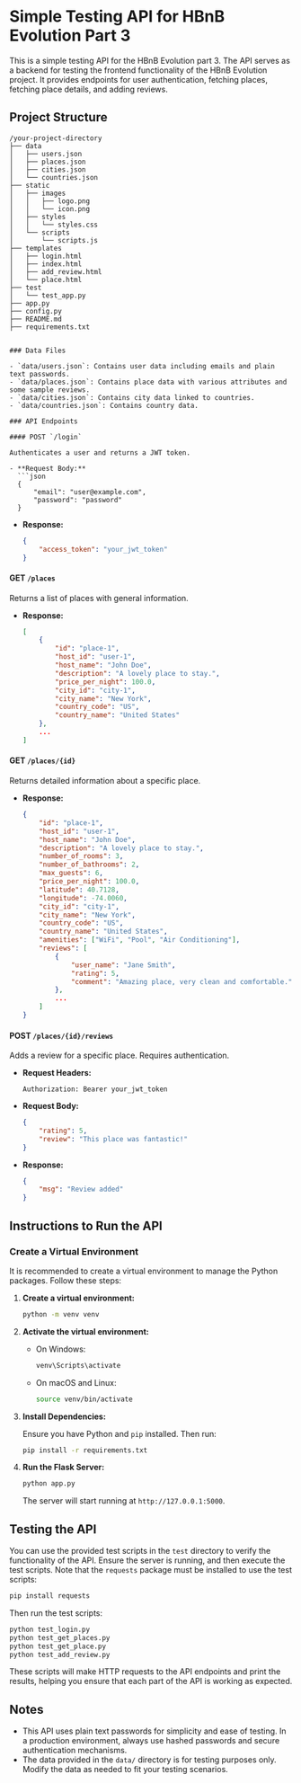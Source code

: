 # Simple Testing API for HBnB Evolution Part 3

This is a simple testing API for the HBnB Evolution part 3. The API serves as a backend for testing the frontend functionality of the HBnB Evolution project. It provides endpoints for user authentication, fetching places, fetching place details, and adding reviews.

## Project Structure

```
/your-project-directory
├── data
│   ├── users.json
│   ├── places.json
│   ├── cities.json
│   └── countries.json
├── static
│   ├── images
│   │   ├── logo.png
│   │   └── icon.png
│   ├── styles
│   │   └── styles.css
│   └── scripts
│       └── scripts.js
├── templates
│   ├── login.html
│   ├── index.html
│   ├── add_review.html
│   └── place.html
├── test
│   └── test_app.py
├── app.py
├── config.py
├── README.md
├── requirements.txt


### Data Files

- `data/users.json`: Contains user data including emails and plain text passwords.
- `data/places.json`: Contains place data with various attributes and some sample reviews.
- `data/cities.json`: Contains city data linked to countries.
- `data/countries.json`: Contains country data.

### API Endpoints

#### POST `/login`

Authenticates a user and returns a JWT token.

- **Request Body:**
  ```json
  {
      "email": "user@example.com",
      "password": "password"
  }
  ```

- **Response:**
  ```json
  {
      "access_token": "your_jwt_token"
  }
  ```

#### GET `/places`

Returns a list of places with general information.

- **Response:**
  ```json
  [
      {
          "id": "place-1",
          "host_id": "user-1",
          "host_name": "John Doe",
          "description": "A lovely place to stay.",
          "price_per_night": 100.0,
          "city_id": "city-1",
          "city_name": "New York",
          "country_code": "US",
          "country_name": "United States"
      },
      ...
  ]
  ```

#### GET `/places/{id}`

Returns detailed information about a specific place.

- **Response:**
  ```json
  {
      "id": "place-1",
      "host_id": "user-1",
      "host_name": "John Doe",
      "description": "A lovely place to stay.",
      "number_of_rooms": 3,
      "number_of_bathrooms": 2,
      "max_guests": 6,
      "price_per_night": 100.0,
      "latitude": 40.7128,
      "longitude": -74.0060,
      "city_id": "city-1",
      "city_name": "New York",
      "country_code": "US",
      "country_name": "United States",
      "amenities": ["WiFi", "Pool", "Air Conditioning"],
      "reviews": [
          {
              "user_name": "Jane Smith",
              "rating": 5,
              "comment": "Amazing place, very clean and comfortable."
          },
          ...
      ]
  }
  ```

#### POST `/places/{id}/reviews`

Adds a review for a specific place. Requires authentication.

- **Request Headers:**
  ```http
  Authorization: Bearer your_jwt_token
  ```

- **Request Body:**
  ```json
  {
      "rating": 5,
      "review": "This place was fantastic!"
  }
  ```

- **Response:**
  ```json
  {
      "msg": "Review added"
  }
  ```

## Instructions to Run the API

### Create a Virtual Environment

It is recommended to create a virtual environment to manage the Python packages. Follow these steps:

1. **Create a virtual environment:**

   ```sh
   python -m venv venv
   ```

2. **Activate the virtual environment:**

   - On Windows:
     ```sh
     venv\Scripts\activate
     ```
   - On macOS and Linux:
     ```sh
     source venv/bin/activate
     ```

3. **Install Dependencies:**

   Ensure you have Python and `pip` installed. Then run:

   ```sh
   pip install -r requirements.txt
   ```

4. **Run the Flask Server:**

   ```sh
   python app.py
   ```

   The server will start running at `http://127.0.0.1:5000`.

## Testing the API

You can use the provided test scripts in the `test` directory to verify the functionality of the API. Ensure the server is running, and then execute the test scripts. Note that the `requests` package must be installed to use the test scripts:

```sh
pip install requests
```

Then run the test scripts:

```sh
python test_login.py
python test_get_places.py
python test_get_place.py
python test_add_review.py
```

These scripts will make HTTP requests to the API endpoints and print the results, helping you ensure that each part of the API is working as expected.

## Notes

- This API uses plain text passwords for simplicity and ease of testing. In a production environment, always use hashed passwords and secure authentication mechanisms.
- The data provided in the `data/` directory is for testing purposes only. Modify the data as needed to fit your testing scenarios.